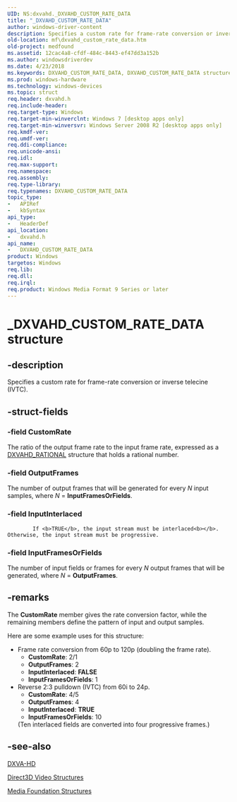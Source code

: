 ```yaml
---
UID: NS:dxvahd._DXVAHD_CUSTOM_RATE_DATA
title: "_DXVAHD_CUSTOM_RATE_DATA"
author: windows-driver-content
description: Specifies a custom rate for frame-rate conversion or inverse telecine (IVTC).
old-location: mf\dxvahd_custom_rate_data.htm
old-project: medfound
ms.assetid: 12cac4a8-cfdf-484c-8443-ef47dd3a152b
ms.author: windowsdriverdev
ms.date: 4/23/2018
ms.keywords: DXVAHD_CUSTOM_RATE_DATA, DXVAHD_CUSTOM_RATE_DATA structure [Media Foundation], _DXVAHD_CUSTOM_RATE_DATA, dxvahd/DXVAHD_CUSTOM_RATE_DATA, mf.dxvahd_custom_rate_data
ms.prod: windows-hardware
ms.technology: windows-devices
ms.topic: struct
req.header: dxvahd.h
req.include-header: 
req.target-type: Windows
req.target-min-winverclnt: Windows 7 [desktop apps only]
req.target-min-winversvr: Windows Server 2008 R2 [desktop apps only]
req.kmdf-ver: 
req.umdf-ver: 
req.ddi-compliance: 
req.unicode-ansi: 
req.idl: 
req.max-support: 
req.namespace: 
req.assembly: 
req.type-library: 
req.typenames: DXVAHD_CUSTOM_RATE_DATA
topic_type:
-	APIRef
-	kbSyntax
api_type:
-	HeaderDef
api_location:
-	dxvahd.h
api_name:
-	DXVAHD_CUSTOM_RATE_DATA
product: Windows
targetos: Windows
req.lib: 
req.dll: 
req.irql: 
req.product: Windows Media Format 9 Series or later
---
```


# _DXVAHD_CUSTOM_RATE_DATA structure


## -description


Specifies a custom rate for frame-rate conversion or inverse telecine (IVTC).


## -struct-fields




### -field CustomRate

The ratio of the output frame rate to the input frame rate, expressed as a <a href="https://msdn.microsoft.com/8064820e-533e-4b40-8eeb-e3ad6a6b1ff7">DXVAHD_RATIONAL</a> structure that holds a rational number.


### -field OutputFrames

The number of output frames that will be generated for every <i>N</i> input samples, where <i>N</i> = <b>InputFramesOrFields</b>.


### -field InputInterlaced


            If <b>TRUE</b>, the input stream must be interlaced<b></b>. Otherwise, the input stream must be progressive.


### -field InputFramesOrFields

The number of input fields or frames for every <i>N</i> output frames that will be generated, where <i>N</i> = <b>OutputFrames</b>.


## -remarks



The <b>CustomRate</b> member gives the rate conversion factor, while the remaining members define the pattern of input and output samples. 

Here are some example uses for this structure:

<ul>
<li>
Frame rate conversion from 60p to 120p (doubling the frame rate).

<ul>
<li><b>CustomRate</b>: 2/1</li>
<li><b>OutputFrames</b>: 2</li>
<li><b>InputInterlaced</b>: <b>FALSE</b></li>
<li><b>InputFramesOrFields</b>: 1</li>
</ul>
</li>
<li>
Reverse 2:3 pulldown (IVTC) from 60i to 24p.

<ul>
<li><b>CustomRate</b>: 4/5</li>
<li><b>OutputFrames</b>: 4</li>
<li><b>InputInterlaced</b>: <b>TRUE</b></li>
<li><b>InputFramesOrFields</b>: 10</li>
</ul>
(Ten interlaced fields are converted into four progressive frames.)

</li>
</ul>



## -see-also




<a href="https://msdn.microsoft.com/38ebec28-c4fc-4e72-ac87-1e41707d1908">DXVA-HD</a>



<a href="https://msdn.microsoft.com/584c087e-53f0-42d8-99ed-a0d013379363">Direct3D Video Structures</a>



<a href="https://msdn.microsoft.com/39fdd724-13ca-48ab-8a55-93529d1da3b4">Media Foundation Structures</a>
 

 

